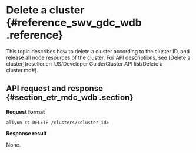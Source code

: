 # Delete a cluster {#reference_swv_gdc_wdb .reference}

This topic describes how to delete a cluster according to the cluster ID, and release all node resources of the cluster. For API descriptions, see [Delete a cluster](reseller.en-US/Developer Guide/Cluster API list/Delete a cluster.md#).

## API request and response {#section_etr_mdc_wdb .section}

**Request format**

```
aliyun cs DELETE /clusters/<cluster_id>
```

**Response result**

None.

